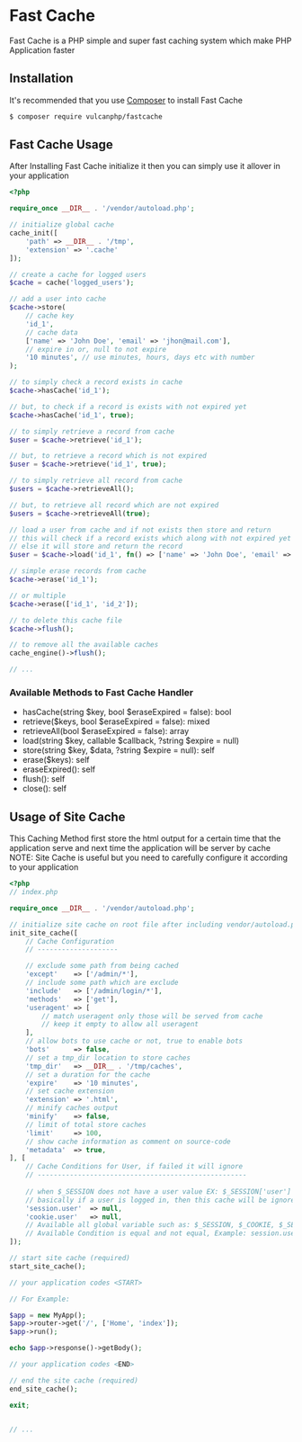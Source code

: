 # Fast Cache
Fast Cache is a PHP simple and super fast caching system which make PHP Application faster

## Installation

It's recommended that you use [Composer](https://getcomposer.org/) to install Fast Cache

```bash
$ composer require vulcanphp/fastcache
```

## Fast Cache Usage
After Installing Fast Cache initialize it then you can simply use it allover in your application

```php
<?php

require_once __DIR__ . '/vendor/autoload.php';

// initialize global cache
cache_init([
    'path' => __DIR__ . '/tmp',
    'extension' => '.cache'
]);

// create a cache for logged users
$cache = cache('logged_users');

// add a user into cache
$cache->store(
    // cache key
    'id_1',
    // cache data
    ['name' => 'John Doe', 'email' => 'jhon@mail.com'],
    // expire in or, null to not expire
    '10 minutes', // use minutes, hours, days etc with number
);

// to simply check a record exists in cache
$cache->hasCache('id_1');

// but, to check if a record is exists with not expired yet 
$cache->hasCache('id_1', true);

// to simply retrieve a record from cache
$user = $cache->retrieve('id_1');

// but, to retrieve a record which is not expired 
$user = $cache->retrieve('id_1', true);

// to simply retrieve all record from cache
$users = $cache->retrieveAll();

// but, to retrieve all record which are not expired 
$users = $cache->retrieveAll(true);

// load a user from cache and if not exists then store and return
// this will check if a record exists which along with not expired yet
// else it will store and return the record
$user = $cache->load('id_1', fn() => ['name' => 'John Doe', 'email' => 'jhon@mail.com'], '10 minutes');

// simple erase records from cache
$cache->erase('id_1');

// or multiple
$cache->erase(['id_1', 'id_2']);

// to delete this cache file
$cache->flush();

// to remove all the available caches
cache_engine()->flush();

// ...
```

### Available Methods to Fast Cache Handler
- hasCache(string $key, bool $eraseExpired = false): bool
- retrieve($keys, bool $eraseExpired = false): mixed
- retrieveAll(bool $eraseExpired = false): array
- load(string $key, callable $callback,  ?string $expire = null)
- store(string $key, $data,  ?string $expire = null): self
- erase($keys): self
- eraseExpired(): self
- flush(): self
- close(): self

## Usage of Site Cache
This Caching Method first store the html output for a certain time that the application serve
and next time the application will be server by cache
NOTE: Site Cache is useful but you need to carefully configure it according to your application

```php
<?php
// index.php

require_once __DIR__ . '/vendor/autoload.php';

// initialize site cache on root file after including vendor/autoload.php 
init_site_cache([
    // Cache Configuration
    // --------------------

    // exclude some path from being cached
    'except'    => ['/admin/*'],
    // include some path which are exclude
    'include'   => ['/admin/login/*'],
    'methods'   => ['get'],
    'useragent' => [
        // match useragent only those will be served from cache
        // keep it empty to allow all useragent
    ],
    // allow bots to use cache or not, true to enable bots
    'bots'      => false,
    // set a tmp_dir location to store caches
    'tmp_dir'   => __DIR__ . '/tmp/caches',
    // set a duration for the cache
    'expire'    => '10 minutes',
    // set cache extension
    'extension' => '.html',
    // minify caches output
    'minify'    => false,
    // limit of total store caches
    'limit'     => 100,
    // show cache information as comment on source-code
    'metadata'  => true,
], [
    // Cache Conditions for User, if failed it will ignore
    // ----------------------------------------------------
    
    // when $_SESSION does not have a user value EX: $_SESSION['user'] == null
    // basically if a user is logged in, then this cache will be ignored and serve fresh contents from application
    'session.user'  => null,
    'cookie.user'   => null,
    // Available all global variable such as: $_SESSION, $_COOKIE, $_SERVER etc as session, cookie, server ...
    // Available Condition is equal and not equal, Example: session.user (is equal to) and !session.user (is not equal to)
]);

// start site cache (required)
start_site_cache();

// your application codes <START>

// For Example:

$app = new MyApp();
$app->router->get('/', ['Home', 'index']);
$app->run();

echo $app->response()->getBody();

// your application codes <END>

// end the site cache (required)
end_site_cache();

exit;


// ...
```